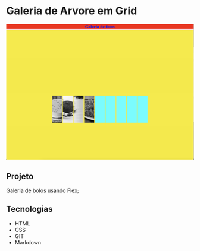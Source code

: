 # Galeria de Arvore em Grid
![](./previewFlex.png)

## Projeto
Galeria de bolos usando Flex;

## Tecnologias
* HTML
* CSS
* GIT
* Markdown

